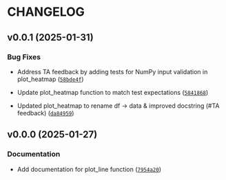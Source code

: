 # CHANGELOG


## v0.0.1 (2025-01-31)

### Bug Fixes

- Address TA feedback by adding tests for NumPy input validation in plot_heatmap
  ([`58bde4f`](https://github.com/UBC-MDS/dsci_524_ezplot/commit/58bde4f0e7e110ea62afbe056901ad71349cca4a))

- Update plot_heatmap function to match test expectations
  ([`5841868`](https://github.com/UBC-MDS/dsci_524_ezplot/commit/58418683e4a89c9e883599744f05347b3bd67545))

- Updated plot_heatmap to rename df → data & improved docstring (#TA feedback)
  ([`da84959`](https://github.com/UBC-MDS/dsci_524_ezplot/commit/da84959781cf1b2d14e08d1fe8d0b314bb2ac640))


## v0.0.0 (2025-01-27)

### Documentation

- Add documentation for plot_line function
  ([`7954a20`](https://github.com/UBC-MDS/dsci_524_ezplot/commit/7954a20b11ea7743a99a3a5334e9652a20623c05))
